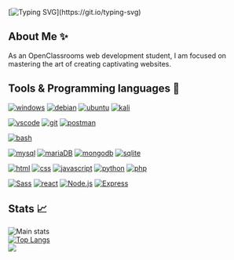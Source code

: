 [![Typing SVG](https://readme-typing-svg.herokuapp.com?color=9B0EF7&lines=Hello+!+Im+Bryan.;)](https://git.io/typing-svg)
## About Me ✨
As an OpenClassrooms web development student, I am focused on mastering the art of creating captivating websites.<br/>

## Tools & Programming languages 🔧
[![windows](https://img.shields.io/badge/windows-★★★-lightgrey?labelColor=0078D6&logo=Windows&style=for-the-badge&logoColor=white)](#)
[![debian](https://img.shields.io/badge/debian-★★☆-lightgrey?labelColor=A81D33&logo=Debian&style=for-the-badge&logoColor=white)](#)
[![ubuntu](https://img.shields.io/badge/ubuntu-★★☆-lightgrey?labelColor=E95420&logo=ubuntu&style=for-the-badge&logoColor=white)](#)
[![kali](https://img.shields.io/badge/kali-★★☆-lightgrey?labelColor=557C94&logo=kali-linux&style=for-the-badge&logoColor=white)](#)

[![vscode](https://img.shields.io/badge/VSCode-★★★-lightgrey?labelColor=0078D4&logo=visual%20studio%20code&style=for-the-badge&logoColor=white)](https://code.visualstudio.com/)
[![git](https://img.shields.io/badge/Git-★★☆-lightgrey?labelColor=E44C30&logo=git&style=for-the-badge&logoColor=white)](https://git-scm.com/)
[![postman](https://img.shields.io/badge/Postman-★★☆-lightgrey?labelColor=FF6C37&logo=Postman&style=for-the-badge&logoColor=white)](https://www.postman.com/)

[![bash](https://img.shields.io/badge/bash-★★☆-lightgrey?labelColor=4EAA25&logo=GNU-Bash&style=for-the-badge&logoColor=white)](https://en.wikipedia.org/wiki/Bash_(Unix_shell))

[![mysql](https://img.shields.io/badge/MySQL-★★☆-lightgrey?labelColor=557C94&logo=MySQL&style=for-the-badge&logoColor=white)](https://www.mysql.com/)
[![mariaDB](https://img.shields.io/badge/MariaDB-★★☆-lightgrey?labelColor=003545&logo=MariaDB&style=for-the-badge&logoColor=white)](https://mariadb.org/)
[![mongodb](https://img.shields.io/badge/MongoDB-★★☆-lightgrey?labelColor=4EA94B&logo=MongoDB&style=for-the-badge&logoColor=white)](https://mongodb.com/)
[![sqlite](https://img.shields.io/badge/SQLITE-★☆☆-lightgrey?labelColor=07405E&logo=sqlite&style=for-the-badge&logoColor=white)](https://sqlite.org/)

[![html](https://img.shields.io/badge/html-★★★-lightgrey?labelColor=E34F26&logo=HTML5&style=for-the-badge&logoColor=white)](https://www.w3schools.com/html)
[![css](https://img.shields.io/badge/css-★★★-lightgrey?labelColor=1572B6&logo=CSS3&style=for-the-badge&logoColor=white)](https://www.w3schools.com/css)
[![javascript](https://img.shields.io/badge/javascript-★★★-lightgrey?labelColor=F7DF1E&logo=JavaScript&style=for-the-badge&logoColor=black)](https://www.w3schools.com/js)
[![python](https://img.shields.io/badge/python-★★★-lightgrey?labelColor=3776AB&logo=Python&style=for-the-badge&logoColor=white)](https://www.python.org/)
[![php](https://img.shields.io/badge/php-★★☆-lightgrey?labelColor=777BB4&logo=PHP&style=for-the-badge&logoColor=white)](https://www.php.net/)

[![Sass](https://img.shields.io/badge/sass-★★★-lightgrey?labelColor=CC6699&logo=Sass&style=for-the-badge&logoColor=white)](https://sass-lang.com/)
[![react](https://img.shields.io/badge/react-★★☆-lightgrey?labelColor=61DAFB&logo=React&style=for-the-badge&logoColor=white)](https://react.dev/)
[![Node.js](https://img.shields.io/badge/nodejs-★★☆-lightgrey?labelColor=339933&logo=Node.JS&style=for-the-badge&logoColor=white)](https://nodejs.org/)
[![Express](https://img.shields.io/badge/express-★★☆-lightgrey?labelColor=000000&logo=Express&style=for-the-badge&logoColor=white)](https://expressjs.com/)

## Stats 📈
![Main stats](https://github-readme-stats.vercel.app/api?username=bryanb-dev&show_icons=true&theme=radical&count_private=true)
<br/>
[![Top Langs](https://github-readme-stats.vercel.app/api/top-langs/?username=bryanb-dev&theme=radical&layout=compact)](https://github.com/anuraghazra/github-readme-stats)
<br/>
![](https://komarev.com/ghpvc/?username=BryanB-Dev&color=lightgrey&labelColor=1572B6&logo=CSS3&style=for-the-badge&logoColor=white)
